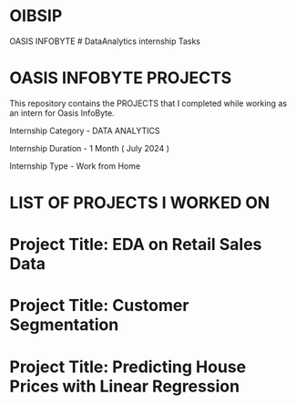 # OIBSIP
OASIS INFOBYTE # DataAnalytics internship Tasks 

# OASIS INFOBYTE PROJECTS
This repository contains the PROJECTS that I completed while working as an intern for Oasis InfoByte.

Internship Category - DATA ANALYTICS

Internship Duration - 1 Month ( July 2024 )

Internship Type - Work from Home

# LIST OF PROJECTS I WORKED ON

# Project Title: EDA on Retail Sales Data


# Project Title: Customer Segmentation


# Project Title: Predicting House Prices with Linear Regression
